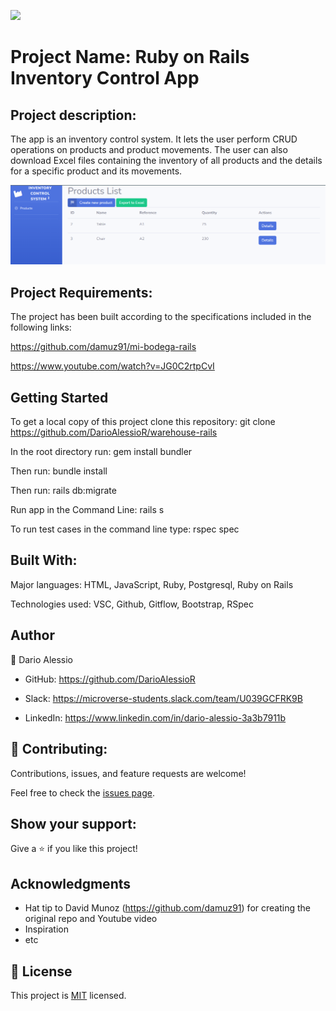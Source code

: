 ![](https://img.shields.io/badge/Microverse-blueviolet)

# Project Name: Ruby on Rails Inventory Control App

## Project description:
The app is an inventory control system. It lets the user perform CRUD operations on products and product movements.
The user can also download Excel files containing the inventory of all products and the details for a specific product and its movements.

![](app/assets/images/readme_image.png)

## Project Requirements:
The project has been built according to the specifications included in the following links:

https://github.com/damuz91/mi-bodega-rails

https://www.youtube.com/watch?v=JG0C2rtpCvI


## Getting Started

To get a local copy of this project clone this repository: git clone https://github.com/DarioAlessioR/warehouse-rails

In the root directory run: gem install bundler

Then run: bundle install

Then run: rails db:migrate

Run app in the Command Line: rails s

To run test cases in the command line type: rspec spec

## Built With:
Major languages: HTML, JavaScript, Ruby, Postgresql, Ruby on Rails

Technologies used: VSC, Github, Gitflow, Bootstrap, RSpec


##  Author
👤 Dario Alessio

- GitHub: https://github.com/DarioAlessioR

- Slack: https://microverse-students.slack.com/team/U039GCFRK9B

- LinkedIn: https://www.linkedin.com/in/dario-alessio-3a3b7911b

## 🤝 Contributing:

Contributions, issues, and feature requests are welcome!

Feel free to check the [issues page](../../issues/).

## Show your support:

Give a ⭐️ if you like this project!

## Acknowledgments

- Hat tip to David Munoz (https://github.com/damuz91) for creating the original repo and Youtube video
- Inspiration
- etc

## 📝 License

This project is [MIT](LICENSE) licensed.